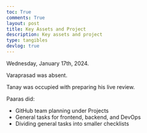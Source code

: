 ```yaml
---
toc: True
comments: True
layout: post
title: Key Assets and Project
description: Key assets and project
type: tangibles
devlog: true
---
```


Wednesday, January 17th, 2024.

Varaprasad was absent.

Tanay was occupied with preparing his live review.

Paaras did:

- GitHub team planning under Projects
- General tasks for frontend, backend, and DevOps
- Dividing general tasks into smaller checklists